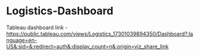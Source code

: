 # Logistics-Dashboard

Tableau dashboard link - https://public.tableau.com/views/Logistics_17301039894350/Dashboard?:language=en-US&:sid=&:redirect=auth&:display_count=n&:origin=viz_share_link
